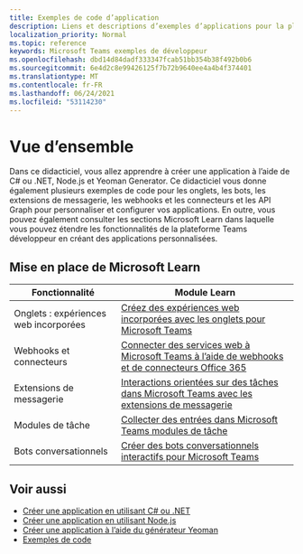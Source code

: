 ```yaml
---
title: Exemples de code d’application
description: Liens et descriptions d’exemples d’applications pour la plateforme Microsoft Teams développeur
localization_priority: Normal
ms.topic: reference
keywords: Microsoft Teams exemples de développeur
ms.openlocfilehash: dbd14d84dadf333347fcab51bb354b38f492b0b6
ms.sourcegitcommit: 6e4d2c8e99426125f7b72b9640ee4a4b4f374401
ms.translationtype: MT
ms.contentlocale: fr-FR
ms.lasthandoff: 06/24/2021
ms.locfileid: "53114230"
---
```

# <a name="overview"></a>Vue d’ensemble

Dans ce didacticiel, vous allez apprendre à créer une application à l’aide de C# ou .NET, Node.js et Yeoman Generator. Ce didacticiel vous donne également plusieurs exemples de code pour les onglets, les bots, les extensions de messagerie, les webhooks et les connecteurs et les API Graph pour personnaliser et configurer vos applications. En outre, vous pouvez également consulter les sections Microsoft Learn dans laquelle vous pouvez étendre les fonctionnalités de la plateforme Teams développeur en créant des applications personnalisées.  

## <a name="getting-started-with-microsoft-learn"></a>Mise en place de Microsoft Learn

| **Fonctionnalité**| **Module Learn**|
|--------|-------------|
| Onglets : expériences web incorporées  |  [Créez des expériences web incorporées avec les onglets pour Microsoft Teams](/learn/modules/embedded-web-experiences/) |
| Webhooks et connecteurs  |  [Connecter des services web à Microsoft Teams à l’aide de webhooks et de connecteurs Office 365](/learn/modules/msteams-webhooks-connectors/) |
|Extensions de messagerie  | [Interactions orientées sur des tâches dans Microsoft Teams avec les extensions de messagerie](/learn/modules/msteams-messaging-extensions/)  |
| Modules de tâche |  [Collecter des entrées dans Microsoft Teams modules de tâche](/learn/modules/msteams-task-modules/) |
| Bots conversationnels  | [Créer des bots conversationnels interactifs pour Microsoft Teams](/learn/modules/msteams-conversation-bots/)  |

## <a name="see-also"></a>Voir aussi

* [Créer une application en utilisant C# ou .NET](get-started-dotnet-app-studio.md)
* [Créer une application en utilisant Node.js](get-started-nodejs-app-studio.md)
* [Créer une application à l’aide du générateur Yeoman](get-started-yeoman.md)
* [Exemples de code](https://github.com/OfficeDev/Microsoft-Teams-Samples)